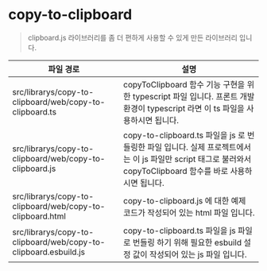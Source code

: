 # copy-to-clipboard
> clipboard.js 라이브러리를 좀 더 편하게 사용할 수 있게 만든 라이브러리 입니다.

| 파일 경로 | 설명 | 
| --- | --- |
| src/librarys/copy-to-clipboard/web/copy-to-clipboard.ts | copyToClipboard 함수 기능 구현을 위한 typescript 파일 입니다. 프론트 개발 환경이 typescript 라면 이 ts 파일을 사용하시면 됩니다. |
| src/librarys/copy-to-clipboard/web/copy-to-clipboard.js | copy-to-clipboard.ts 파일을 js 로 번들링한 파일 입니다. 실제 프로젝트에서는 이 js 파일만 script 태그로 불러와서 copyToClipboard 함수를 바로 사용하시면 됩니다. |
| src/librarys/copy-to-clipboard/web/copy-to-clipboard.html | copy-to-clipboard.js 에 대한 예제 코드가 작성되어 있는 html 파일 입니다. | 
| src/librarys/copy-to-clipboard/web/copy-to-clipboard.esbuild.js | copy-to-clipboard.ts 파일을 js 파일로 번들링 하기 위해 필요한 esbuild 설정 값이 작성되어 있는 js 파일 입니다. |

<br />
<br />